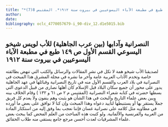 ```yaml
---
title: "*مخطوطات ومطبوعات : النصرانية وآدابها (بين عرب الجاهلية) للأب لويس شيخو اليسوعي القسم الأول ص ١٤٩ طبع في مطبعة الآباء اليسوعيين في بيروت سنة ١٩١٢*. المقتبس 8(7)"
author: 
date: 
bibliography: oclc_4770057679-i_90-div_12.d1e5015.bib
---
```




##  النصرانية وآدابها   (بين عرب الجاهلية)   للأب لويس شيخو اليسوعي القسم الأول   ص  ١٤٩  طبع في مطبعة الآباء اليسوعيين في بيروت سنة  ١٩١٢ 


 لصديقنا الأب شيخو همة لا تكل في نشر المقالات والرسائل والكتب التي تنهض بطائفته خاصة وتخدم الآداب العربية عامة وآخر ما نشره في مجلة المشرق هذا المبحث في النصرانية في بلاد العرب والقسم الأول منه في تاريخ النصرانية وقبائلها في عهد الجاهلية يدور على محور أن جميع سكان البلاد قبل الإسلام كان أهلها نصارى من قبيل الدعوى التي بسطها حضرته في كتابه شعراء النصرانية (المقتبس م  ٢  ص  ٦١  و  ١٣٢  ) وقام الخلاف بينه وبين بعض علماء التاريخ والبحث في هذا الشأن هو يثبت وهم ينفون ولا يعدم كل فريق جملاً يستقر بها أو يستنبطها لتأييد دعواه وهذا المبحث وإن كنا لا نوافق على بعض ما أورده في مطاويه مثل كلامه على نصرانية غسان فإننا نعجب بما وفق إليه من استكثار المادة من العربية والفرنسية والألمانية. ولو كتبت هذه المباحث من العلم المحض كما يبحث بعض علماء المشرقيات لعدت أحسن مرجع جامع يستقي منه طلاب   الحقائق. 
